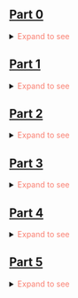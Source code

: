 <h2><a href="https://github.com/boolYikes/fsopen/tree/main/Part00">Part 0</a></h2>
<details>
    <summary><span style="color:salmon">Expand to see</span></summary>
    <ul>
        <li>Ex01</li>
        <li>Ex02</li>
        <li>Ex03</li>
        <li><a href="https://github.com/boolYikes/fsopen/blob/main/Part00/ex04.md">Ex04</a></li>
        <li><a href="https://github.com/boolYikes/fsopen/blob/main/Part00/ex05.md">Ex05</a></li>
        <li><a href="https://github.com/boolYikes/fsopen/blob/main/Part00/ex06.md">Ex06</a></li>
    </ul>
</details>
<h2><a href="https://github.com/boolYikes/fsopen/tree/main/Part01">Part 1</a></h2>
<details>
    <summary><span style="color:salmon">Expand to see</span></summary>
    <ul>
        <li><a href="https://github.com/boolYikes/fsopen/tree/main/Part01/courseinfo/README.md">Ex1.1-1.5 course info</a></li>
        <li><a href="https://github.com/boolYikes/fsopen/tree/main/Part01/unicafe/README.md">Ex1.6-1.11 unicafe</a></li>
        <li><a href="https://github.com/boolYikes/fsopen/tree/main/Part01/anecdotes/README.md">Ex1.12-1.14 anecdote</a></li>
    </ul>
</details>
<h2><a href="https://github.com/boolYikes/fsopen/tree/main/Part02">Part 2</a></h2>
<details>
    <summary><span style="color:salmon">Expand to see</span></summary>
    <ul>
        <li><a href="https://github.com/boolYikes/fsopen/tree/main/Part02/courseinfo_continued">Ex2.1-2.5 course info continued</a></li>
        <li><a href="https://github.com/boolYikes/fsopen/tree/main/Part02/phonebook">Ex2.6-2.11 phonebook</a></li>
        <li><a href="https://github.com/boolYikes/fsopen/tree/main/Part02/phonebook">Ex2.12-2.17 phonebook</a></li>
        <li><a href="https://github.com/boolYikes/fsopen/tree/main/Part02/data_for_countries">Ex2.18-2.20 data for countries</a></li>
    </ul>
</details>
<h2><a href="https://github.com/boolYikes/fsopen/tree/main/Part03">Part 3</a></h2>
<details>
    <summary><span style="color:salmon">Expand to see</span></summary>
    <ul>
        <li><a href="https://github.com/boolYikes/fsopen/tree/main/Part03/phonebook_backend">Ex3.1-3.6 phonebook backend</a></li>
        <li><a href="https://github.com/boolYikes/fsopen/tree/main/Part03/phonebook_backend">Ex3.7-3.8 phonebook backend</a></li>
        <li><a href="https://github.com/boolYikes/fsopen/tree/main/Part03/phonebook_backend">Ex3.9-3.11 phonebook online</a></li>
        <li><a href="https://github.com/boolYikes/fsopen/tree/main/Part03/phonebook_backend/mongo.js">Ex3.12 phonebook database</a></li>
        <li><a href="https://github.com/boolYikes/fsopen/tree/main/Part03/phonebook_backend">Ex3.13-3.14 phonebook database</a></li>
        <li><a href="https://github.com/boolYikes/fsopen/tree/main/Part03/phonebook_backend">Ex3.15-3.18 phonebook database</a></li>
        <li><a href="https://github.com/boolYikes/fsopen/tree/main/Part03/phonebook_backend">Ex3.19-3.21 phonebook database</a></li>
        <li><a href="https://github.com/boolYikes/fsopen/tree/main/Part03/phonebook_backend">Ex3.22 phonebook eslint</a></li>
    </ul>
</details>
<h2><a href="https://github.com/boolYikes/fsopen/tree/main/Part04">Part 4</a></h2>
<details>
    <summary><span style="color:salmon">Expand to see</span></summary>
    <ul>
        <li><a href="https://github.com/boolYikes/fsopen/tree/main/Part04/blogList">Ex4.1-4.2 blog list</a></li>
        <li><a href="https://github.com/boolYikes/fsopen/tree/main/Part04/blogList">Ex4.3-4.7 blog list</a></li>
        <li><a href="https://github.com/boolYikes/fsopen/tree/main/Part04/blogList">Ex4.8-4.12 blog list tests</a></li>
        <li><a href="https://github.com/boolYikes/fsopen/tree/main/Part04/blogList">Ex4.13-4.14 blog list expansions</a></li>
        <li><a href="https://github.com/boolYikes/fsopen/tree/main/Part04/blogList">Ex4.15-4.23 blog list expansions</a></li>
    </ul>
</details>
<h2><a href="https://github.com/boolYikes/fsopen/tree/main/Part05">Part 5</a></h2>
<details>
    <summary><span style="color:salmon">Expand to see</span></summary>
    <ul>
    </ul>
</details>